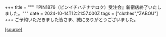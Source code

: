 +++
title = """『PIN1876（ピンイチハチナナロク）受注会』新宿店終了いたしました。"""
date = 2024-10-14T12:21:57.000Z
tags = ["clothes","ZABOU"]
+++
ご予約いただきました皆さま、誠にありがとうございました。

[[source]](https://zabou.org/2024/10/14/310029/)
